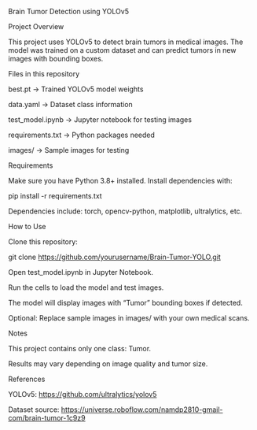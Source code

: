Brain Tumor Detection using YOLOv5

Project Overview

This project uses YOLOv5 to detect brain tumors in medical images. The model was trained on a custom dataset and can predict tumors in new images with bounding boxes.


Files in this repository

best.pt → Trained YOLOv5 model weights

data.yaml → Dataset class information

test_model.ipynb → Jupyter notebook for testing images

requirements.txt → Python packages needed

images/ → Sample images for testing


Requirements

Make sure you have Python 3.8+ installed. Install dependencies with:

pip install -r requirements.txt


Dependencies include: torch, opencv-python, matplotlib, ultralytics, etc.


How to Use

Clone this repository:

git clone https://github.com/yourusername/Brain-Tumor-YOLO.git


Open test_model.ipynb in Jupyter Notebook.

Run the cells to load the model and test images.

The model will display images with “Tumor” bounding boxes if detected.

Optional: Replace sample images in images/ with your own medical scans.


Notes

This project contains only one class: Tumor.

Results may vary depending on image quality and tumor size.


References

YOLOv5: https://github.com/ultralytics/yolov5

Dataset source: https://universe.roboflow.com/namdp2810-gmail-com/brain-tumor-1c9z9